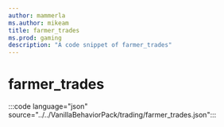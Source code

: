 ```yaml
---
author: mammerla
ms.author: mikeam
title: farmer_trades
ms.prod: gaming
description: "A code snippet of farmer_trades"
---
```


# farmer_trades

:::code language="json" source="../../VanillaBehaviorPack/trading/farmer_trades.json":::
